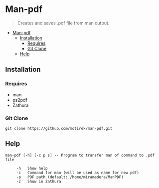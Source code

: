 # Man-pdf
> Creates and saves .pdf file from man output.

- [Man-pdf](#man-pdf)
  * [Installation](#installation)
    + [Requires](#requires)
    + [Git Clone](#git-clone)
  * [Help](#help)

## Installation

### Requires

- man
- ps2pdf
- Zathura

### Git Clone
    git clone https://github.com/motirek/man-pdf.git
## Help

    man-pdf [-h] [-c p s] -- Program to transfer man of command to .pdf file

         -h   Show help
         -c   Command for man (will be used as name for new pdf)
         -p   PDF path (default: /home/miramadera/ManPDF)
         -z   Show in Zathura
                              
